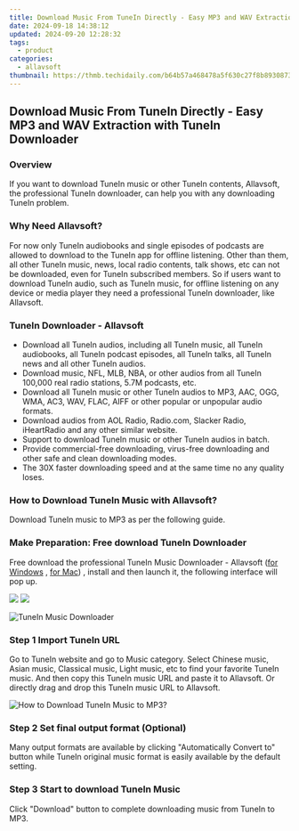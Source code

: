 ```yaml
---
title: Download Music From TuneIn Directly - Easy MP3 and WAV Extraction with TuneIn Downloader
date: 2024-09-18 14:38:12
updated: 2024-09-20 12:28:32
tags:
  - product
categories:
  - allavsoft
thumbnail: https://thmb.techidaily.com/b64b57a468478a5f630c27f8b893087308dc98f7c7e00349e52b8e4b1574001a.png
---
```


## Download Music From TuneIn Directly - Easy MP3 and WAV Extraction with TuneIn Downloader

### Overview

If you want to download TuneIn music or other TuneIn contents, Allavsoft, the professional TuneIn downloader, can help you with any downloading TuneIn problem.

### Why Need Allavsoft?

For now only TuneIn audiobooks and single episodes of podcasts are allowed to download to the TuneIn app for offline listening. Other than them, all other TuneIn music, news, local radio contents, talk shows, etc can not be downloaded, even for TuneIn subscribed members. So if users want to download TuneIn audio, such as TuneIn music, for offline listening on any device or media player they need a professional TuneIn downloader, like Allavsoft.

### TuneIn Downloader - Allavsoft

* Download all TuneIn audios, including all TuneIn music, all TuneIn audiobooks, all TuneIn podcast episodes, all TuneIn talks, all TuneIn news and all other TuneIn audios.
* Download music, NFL, MLB, NBA, or other audios from all TuneIn 100,000 real radio stations, 5.7M podcasts, etc.
* Download all TuneIn music or other TuneIn audios to MP3, AAC, OGG, WMA, AC3, WAV, FLAC, AIFF or other popular or unpopular audio formats.
* Download audios from AOL Radio, Radio.com, Slacker Radio, iHeartRadio and any other similar website.
* Support to download TuneIn music or other TuneIn audios in batch.
* Provide commercial-free downloading, virus-free downloading and other safe and clean downloading modes.
* The 30X faster downloading speed and at the same time no any quality loses.

### How to Download TuneIn Music with Allavsoft?

Download TuneIn music to MP3 as per the following guide.

### Make Preparation: Free download TuneIn Downloader

Free download the professional TuneIn Music Downloader - Allavsoft ([for Windows](https://tools.techidaily.com/allavsoft/products/) , [for Mac](https://tools.techidaily.com/allavsoft/products/)) , install and then launch it, the following interface will pop up.

[![](https://www.allavsoft.com/how-to/../images/how-to/free-download-win.jpg)](https://tools.techidaily.com/allavsoft/products/) [![](https://www.allavsoft.com/how-to/../images/how-to/free-download-mac.jpg)](https://tools.techidaily.com/allavsoft/products/)

![TuneIn Music Downloader](https://www.allavsoft.com/how-to/../images/allavsoft/screen-shot-600.jpg)

### Step 1 Import TuneIn URL

Go to TuneIn website and go to Music category. Select Chinese music, Asian music, Classical music, Light music, etc to find your favorite TuneIn music. And then copy this TuneIn music URL and paste it to Allavsoft. Or directly drag and drop this TuneIn music URL to Allavsoft.

![How to Download TuneIn Music to MP3?](https://www.allavsoft.com/how-to/../images/how-to/download-rtmp-video/download-rtmp-video.jpg)

### Step 2 Set final output format (Optional)

Many output formats are available by clicking "Automatically Convert to" button while TuneIn original music format is easily available by the default setting.

### Step 3 Start to download TuneIn Music

Click "Download" button to complete downloading music from TuneIn to MP3.

<ins class="adsbygoogle"
     style="display:block"
     data-ad-format="autorelaxed"
     data-ad-client="ca-pub-7571918770474297"
     data-ad-slot="1223367746"></ins>



<ins class="adsbygoogle"
     style="display:block"
     data-ad-client="ca-pub-7571918770474297"
     data-ad-slot="8358498916"
     data-ad-format="auto"
     data-full-width-responsive="true"></ins>
